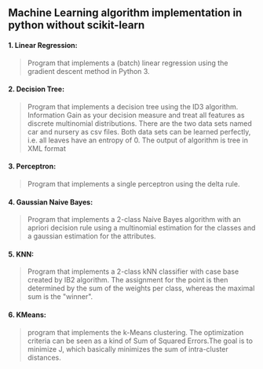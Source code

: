## Machine Learning algorithm implementation in python without scikit-learn 
#### 1. Linear Regression:
> Program that implements a (batch) linear regression using the gradient descent method in Python 3.

#### 2. Decision Tree:
> Program that implements a decision tree using the ID3 algorithm.
Information Gain as your decision measure and treat all features as discrete multinomial distributions.
There are the two data sets named car and nursery as csv files.
Both data sets can be learned perfectly, i.e. all leaves have an entropy of 0. The output
of algorithm is tree in XML format

#### 3. Perceptron:
> Program that implements a single perceptron using the delta rule.

#### 4. Gaussian Naive Bayes:
> Program that implements a 2-class Naive Bayes algorithm with an apriori decision
rule using a multinomial estimation for the classes and a gaussian estimation for the
attributes.

#### 5. KNN:
> Program that implements a 2-class kNN classifier with case base created by IB2 algorithm.
The assignment for the point is then determined by the sum of the weights per class, whereas the maximal sum is the
"winner".

#### 6. KMeans:
> program that implements the k-Means clustering. The
optimization criteria can be seen as a kind of Sum of Squared Errors.The goal is to
minimize J, which basically minimizes the sum of intra-cluster distances.
